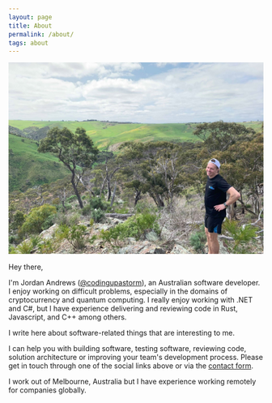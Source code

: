 ```yaml
---
layout: page
title: About
permalink: /about/
tags: about
---
```


![Me](/images/me.jpg)

Hey there, 

I'm Jordan Andrews ([@codingupastorm](https://twitter.com/codingupastorm)), an Australian software developer. I enjoy working on difficult problems, especially in the domains of cryptocurrency and quantum computing. I really enjoy working with .NET and C#, but I have experience delivering and reviewing code in Rust, Javascript, and C++ among others. 

I write here about software-related things that are interesting to me. 

I can help you with building software, testing software, reviewing code, solution architecture or improving your team's development process. Please get in touch through one of the social links above or via the [contact form](/contact).

I work out of Melbourne, Australia but I have experience working remotely for companies globally.